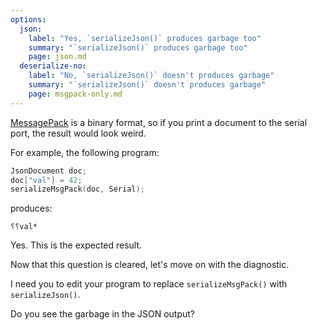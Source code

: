 ```yaml
---
options:
  json:
    label: "Yes, `serializeJson()` produces garbage too"
    summary: "`serializeJson()` produces garbage too"
    page: json.md
  deserialize-no:
    label: "No, `serializeJson()` doesn't produces garbage"
    summary: "`serializeJson()` doesn't produces garbage"
    page: msgpack-only.md
---
```


[MessagePack](https://msgpack.org/) is a binary format, so if you print a document to the serial port, the result would look weird.

For example, the following program:

```c++
JsonDocument doc;
doc["val"] = 42;
serializeMsgPack(doc, Serial);
```

produces:

```text
⸮⸮val*
```

Yes. This is the expected result.

Now that this question is cleared, let's move on with the diagnostic.

I need you to edit your program to replace `serializeMsgPack()` with `serializeJson()`.

Do you see the garbage in the JSON output?
